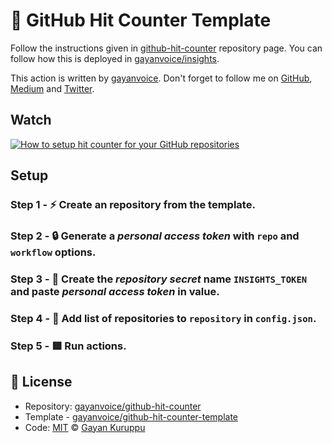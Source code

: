 # 🚀 GitHub Hit Counter Template
 
Follow the instructions given in [github-hit-counter](https://github.com/gayanvoice/github-hit-counter) repository page.  You can follow how this is deployed in [gayanvoice/insights](https://github.com/gayanvoice/insights).

This action is written by [gayanvoice](https://github.com/gayanvoice). Don't forget to follow me on [GitHub](https://github.com/gayanvoice), [Medium](https://medium.com/@gayanvoice) and [Twitter](https://twitter.com/gayanvoice).

## Watch
[![How to setup hit counter for your GitHub repositories](https://img.youtube.com/vi/LdYrV6VSfqY/0.jpg)](https://www.youtube.com/watch?v=LdYrV6VSfqY)

## Setup

### Step 1 - ⚡️ Create an repository from the template.

### Step 2 - 🔒 Generate a *personal access token* with `repo` and `workflow` options.
  
### Step 3 - 🔑 Create the *repository secret* name `INSIGHTS_TOKEN` and paste *personal access token* in value.

### Step 4 - 📄 Add list of repositories to `repository` in `config.json`.

### Step 5 - 🟥 Run actions.

## 📄 License
- Repository: [gayanvoice/github-hit-counter](https://github.com/gayanvoice/github-hit-counter)
- Template - [gayanvoice/github-hit-counter-template](https://github.com/gayanvoice/github-hit-counter-template)
- Code: [MIT](./LICENSE) © [Gayan Kuruppu](https://github.com/gayanvoice)

